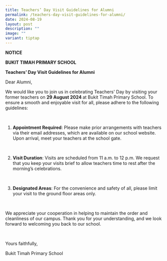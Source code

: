 ```yaml
---
title: Teachers’ Day Visit Guidelines for Alumni
permalink: /teachers-day-visit-guidelines-for-alumni/
date: 2024-08-19
layout: post
description: ""
image: ""
variant: tiptap
---
```

<p><strong>NOTICE</strong>
</p>
<p><strong>BUKIT TIMAH PRIMARY SCHOOL</strong>
</p>
<p><strong>Teachers’ Day Visit Guidelines for Alumni</strong>
</p>
<p>Dear Alumni,</p>
<p>We would like you to join us in celebrating Teachers' Day by visiting
your former teachers on <strong>29 August 2024 </strong>at Bukit Timah Primary
School. To ensure a smooth and enjoyable visit for all, please adhere to
the following guidelines:</p>
<p>&nbsp;</p>
<ol data-tight="true" class="tight">
<li>
<p><strong>Appointment Required</strong>: Please make prior arrangements
with teachers via their email addresses, which are available on our school
website. Upon arrival, meet your teachers at the school gate.</p>
</li>
</ol>
<p>&nbsp;</p>
<ol start="2" data-tight="true" class="tight">
<li>
<p><strong>Visit Duration</strong>: Visits are scheduled from 11 a.m. to
12 p.m. We request that you keep your visits brief to allow teachers time
to rest after the morning’s celebrations.</p>
</li>
</ol>
<p>&nbsp;</p>
<ol start="3" data-tight="true" class="tight">
<li>
<p><strong>Designated Areas</strong>: For the convenience and safety of all,
please limit your visit to the ground floor areas only.</p>
</li>
</ol>
<p>&nbsp;</p>
<p>We appreciate your cooperation in helping to maintain the order and cleanliness
of our campus. Thank you for your understanding, and we look forward to
welcoming you back to our school.</p>
<p>&nbsp;</p>
<p>Yours faithfully,</p>
<p>Bukit Timah Primary School</p>
